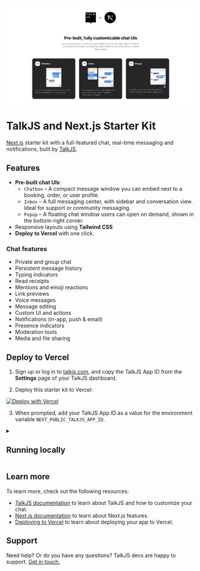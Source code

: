 ![TalkJS and Next.js Starter Kit cover, showing chat UI cards for a chatbox, inbox, and a popup UI.](/public/cover.png)

# TalkJS and Next.js Starter Kit

[Next.js](https://nextjs.org) starter kit with a full-featured chat, real-time messaging and notifications, built by [TalkJS](https://talkjs.com).

## Features

- **Pre-built chat UIs**:
  - `Chatbox` – A compact message window you can embed next to a booking, order, or user profile.
  - `Inbox` – A full messaging center, with sidebar and conversation view. Ideal for support or community messaging.
  - `Popup` – A floating chat window users can open on demand, shown in the bottom-right corner.
- Responsive layouts using **Tailwind CSS**
- **Deploy to Vercel** with one click.

### Chat features
- Private and group chat
- Persistent message history
- Typing indicators
- Read receipts
- Mentions and emoji reactions
- Link previews
- Voice messages
- Message editing
- Custom UI and actions
- Notifications (in-app, push & email)
- Presence indicators
- Moderation tools
- Media and file sharing

## Deploy to Vercel

1. Sign up or log in to [talkjs.com](https://talkjs.com), and copy the TalkJS App ID from the **Settings** page of your TalkJS dashboard.

2. Deploy this starter kit to Vercel:

[![Deploy with Vercel](https://vercel.com/button)](https://vercel.com/new/clone?repository-url=https://github.com/talkjs/talkjs-vercel&env=NEXT_PUBLIC_TALKJS_APP_ID&envDescription=Your%20TalkJS%20App%20ID&envLink=https://talkjs.com/dashboard)

3. When prompted, add your TalkJS App ID as a value for the environment variable `NEXT_PUBLIC_TALKJS_APP_ID`.

<details>
<summary><h2>Running locally</h2></summary>

### 1. Clone this repository

```bash
git clone https://github.com/talkjs/talkjs-vercel
cd talkjs-vercel
```

### 2. Install dependencies

```bash
npm install
# or
yarn install
```

### 3. Configure environment variables

Create an `.env` file based on the example:

```bash
cp .env.example .env
```

Sign up or log in to [talkjs.com](https://talkjs.com), and copy your TalkJS App ID from the **Settings** page of your dashboard.

In your `.env` file, replace `<YOUR_APP_ID>` with your own TalkJS App ID:

```
NEXT_PUBLIC_TALKJS_APP_ID="<YOUR_APP_ID>"
```

### 4. Run the development server

```bash
npm run dev
# or
yarn dev
```

### 5. View and edit

Open [http://localhost:3000](http://localhost:3000) to view the app in your browser.

You can start editing any page, and changes update automatically. 

You can fully customize any aspect of the chat UI and functionality for the perfect in-app chat experience. Check out the [TalkJS documentation](https://talkjs.com/docs) to get started.
</details>

## Learn more

To learn more, check out the following resources:

* [TalkJS documentation](https://talkjs.com/docs) to learn about TalkJS and how to customize your chat.
* [Next.js documentation](https://nextjs.org/docs) to learn about Next.js features.
* [Deploying to Vercel](https://vercel.com/docs/deployments) to learn about deploying your app to Vercel.

## Support

Need help? Or do you have any questions? TalkJS devs are happy to support. [Get in touch.](https://talkjs.com/?chat)
